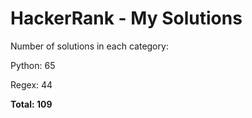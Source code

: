 # HackerRank - My Solutions

Number of solutions in each category:

Python: 65

Regex: 44

**Total: 109**

